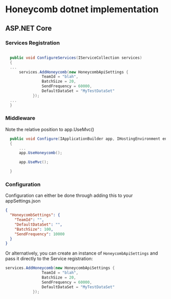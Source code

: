 # Honeycomb dotnet implementation

## ASP.NET Core

### Services Registration
```csharp

  public void ConfigureServices(IServiceCollection services)
  {
  ...
      services.AddHoneycomb(new HoneycombApiSettings {
                TeamId = "blah",
                BatchSize = 20,
                SendFrequency = 60000,
                DefaultDataSet = "MyTestDataSet"
            });
  ...
  }
```

### Middleware

Note the relative position to app.UseMvc()

```csharp
  public void Configure(IApplicationBuilder app, IHostingEnvironment env)
  {
      ...
      app.UseHoneycomb();

      app.UseMvc();

  }

```


### Configuration

Configuration can either be done through adding this to your appSettings.json

```json
{
  "HoneycombSettings": {
    "TeamId": "",
    "DefaultDataSet": "",
    "BatchSize": 100,
    "SendFrequency": 10000
  }
}
```

Or alternatively, you can create an instance of  `HoneycombApiSettings` and pass it directly to the Service registration:

```csharp
services.AddHoneycomb(new HoneycombApiSettings {
                TeamId = "blah",
                BatchSize = 20,
                SendFrequency = 60000,
                DefaultDataSet = "MyTestDataSet"
            });
```

